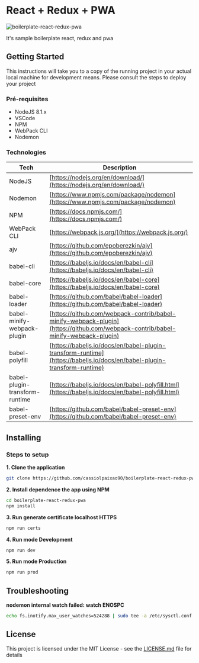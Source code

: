 # React + Redux + PWA

![boilerplate-react-redux-pwa]()

It's sample boilerplate react, redux and pwa 

## Getting Started

This instructions will take you to a copy of the running project in your actual local machine for development means.
Please consult the steps to deploy your project

### Pré-requisites

- NodeJS 8.1.x
- VSCode
- NPM
- WebPack CLI
- Nodemon
 
### Technologies

| Tech | Description |
| --- | --- |
| NodeJS | [https://nodejs.org/en/download/](https://nodejs.org/en/download/) |
| Nodemon | [https://www.npmjs.com/package/nodemon](https://www.npmjs.com/package/nodemon) |
| NPM | [https://docs.npmjs.com/](https://docs.npmjs.com/)  |
| WebPack CLI | [https://webpack.js.org/](https://webpack.js.org/)  |
| ajv | [https://github.com/epoberezkin/ajv](https://github.com/epoberezkin/ajv) |
| babel-cli | [https://babeljs.io/docs/en/babel-cli](https://babeljs.io/docs/en/babel-cli) |
| babel-core  | [https://babeljs.io/docs/en/babel-core](https://babeljs.io/docs/en/babel-core) |
| babel-loader | [https://github.com/babel/babel-loader](https://github.com/babel/babel-loader) |
| babel-minify-webpack-plugin | [https://github.com/webpack-contrib/babel-minify-webpack-plugin](https://github.com/webpack-contrib/babel-minify-webpack-plugin) |
| babel-polyfill | [https://babeljs.io/docs/en/babel-plugin-transform-runtime](https://babeljs.io/docs/en/babel-plugin-transform-runtime) |
| babel-plugin-transform-runtime | [https://babeljs.io/docs/en/babel-polyfill.html](https://babeljs.io/docs/en/babel-polyfill.html) |
| babel-preset-env | [https://github.com/babel/babel-preset-env](https://github.com/babel/babel-preset-env) |



## Installing

### Steps to setup

**1. Clone the application**

```bash
git clone https://github.com/cassiolpaixao90/boilerplate-react-redux-pwa.git
```

**2. Install dependence the app using NPM**

```bash
cd boilerplate-react-redux-pwa
npm install
```

**3. Run generate certificate localhost HTTPS**

```bash
npm run certs
```

**4. Run mode Development**

```bash
npm run dev
```

**5. Run mode Production**

```bash
npm run prod
```

## Troubleshooting

**nodemon internal watch failed: watch ENOSPC**

```bash
echo fs.inotify.max_user_watches=524288 | sudo tee -a /etc/sysctl.conf && sudo sysctl -p
```

## License

This project is licensed under the MIT License - see the [LICENSE.md](LICENSE.md) file for details




